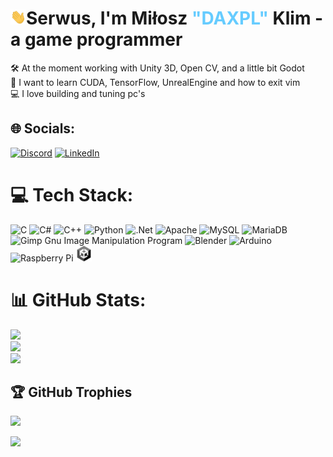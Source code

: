 
<h1><img src="wave.gif" alt="drawing" width="25"/>Serwus, I'm Miłosz <span style="color:#66ccff">"DAXPL"</span> Klim - a game programmer</h1>

🛠 At the moment working with Unity 3D, Open CV, and a little bit Godot<br>
👀 I want to learn CUDA, TensorFlow, UnrealEngine and how to exit vim<br>
💻 I love building and tuning pc's

## 🌐 Socials:
[![Discord](https://img.shields.io/badge/Discord-%237289DA.svg?logo=discord&logoColor=white)](htttps://discord.gg/DAX.PL#5646) [![LinkedIn](https://img.shields.io/badge/LinkedIn-%230077B5.svg?logo=linkedin&logoColor=white)](https://linkedin.com/in/miloszklim/) 

# 💻 Tech Stack:
![C](https://img.shields.io/badge/c-%2300599C.svg?style=flat&logo=c&logoColor=white) 
![C#](https://img.shields.io/badge/c%23-%23239120.svg?style=flat&logo=c-sharp&logoColor=white) 
![C++](https://img.shields.io/badge/c++-%2300599C.svg?style=flat&logo=c%2B%2B&logoColor=white) 
![Python](https://img.shields.io/badge/python-3670A0?style=flat&logo=python&logoColor=ffdd54) 
![.Net](https://img.shields.io/badge/.NET-5C2D91?style=flat&logo=.net&logoColor=white) 
![Apache](https://img.shields.io/badge/apache-%23D42029.svg?style=flat&logo=apache&logoColor=white) 
![MySQL](https://img.shields.io/badge/mysql-%2300f.svg?style=flat&logo=mysql&logoColor=white) 
![MariaDB](https://img.shields.io/badge/MariaDB-003545?style=flat&logo=mariadb&logoColor=white) 
![Gimp Gnu Image Manipulation Program](https://img.shields.io/badge/Gimp-657D8B?style=flat&logo=gimp&logoColor=FFFFFF) 
![Blender](https://img.shields.io/badge/blender-%23F5792A.svg?style=flat&logo=blender&logoColor=white) 
![Arduino](https://img.shields.io/badge/-Arduino-00979D?style=flat&logo=Arduino&logoColor=white) 
![Raspberry Pi](https://img.shields.io/badge/-RaspberryPi-C51A4A?style=flat&logo=Raspberry-Pi)
<img src="unity.webp"  width="25" alt="Unity3D">
# 📊 GitHub Stats:
![](https://github-readme-stats.vercel.app/api?username=DAXPL&theme=react&hide_border=false&include_all_commits=true&count_private=true)<br/>
![](https://github-readme-streak-stats.herokuapp.com/?user=DAXPL&theme=react&hide_border=false)<br/>
![](https://github-readme-stats.vercel.app/api/top-langs/?username=DAXPL&theme=react&hide_border=false&include_all_commits=true&count_private=true&layout=compact)

## 🏆 GitHub Trophies
![](https://github-profile-trophy.vercel.app/?username=DAXPL&theme=gitdimmed&no-frame=false&no-bg=true&margin-w=4)

[![](https://visitcount.itsvg.in/api?id=DAXPL&icon=0&color=12)](https://visitcount.itsvg.in)
